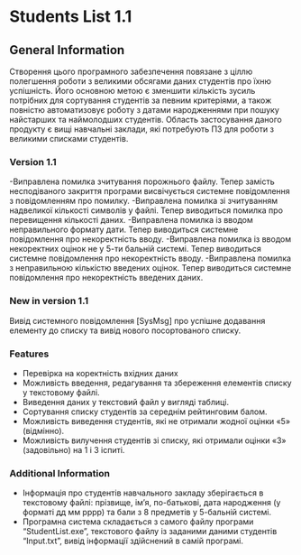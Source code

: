 # Students List 1.1

## General Information
Створення цього програмного забезпечення повязане з ціллю полегшення роботи з великими обсягами даних студентів про їхню успішність. Його основною метою є зменшити кількість зусиль потрібних для сортування студентів за певним критеріями, а також повністю автоматизовує роботу з датами народженнями при пошуку найстарших та наймолодших студентів. Область застосування даного продукту є вищі навчальні заклади, які потребують ПЗ для роботи з великими списками студентів.

### Version 1.1

-Виправлена помилка зчитування порожнього файлу. Тепер замість несподіваного закриття програми висвічується системне повідомлення з повідомленням про помилку.
-Виправлена помилка зі зчитуванням надвеликої кількості символів у файлі. Тепер виводиться помилка про перевищення кількості даних.
-Виправлена помилка із вводом неправильного формату дати. Тепер виводиться системне повідомлення про некоректність вводу.
-Виправлена помилка із вводом некоректних оцінок не у 5-ти бальній системі. Тепер виводиться системне повідомлення про некоректність вводу.
-Виправлена помилка з неправильною кількістю введених оцінок. Тепер виводиться системне повідомлення про некоректність введених даних.

### New in version 1.1
Вивід системного повідомлення [SysMsg] про успішне додавання елементу до списку та вивід нового посортованого списку. 


### Features

- Перевірка на коректність вхідних даних
- Можливість введення, редагування та збереження елементів списку у текстовому файлі.
- Виведення даних у текстовий файл у вигляді таблиці.
- Сортування списку студентів за середнім рейтинговим балом.
- Можливість виведення студентів, які не отримали жодної оцінки «5» (відмінно).
- Можливість вилучення студентів зі списку, які отримали оцінки «3» (задовільно) на 1 і 3 іспиті.

### Additional Information
- Інформація про студентів навчального закладу зберігається в текстовому файлі: прізвище, ім’я, по-батькові, дата народження (у форматі дд мм рррр) та бали з 8 предметів у 5-бальній системі.
- Програмна система складається з самого файлу програми “StudentList.exe”, текстового файлу із заданими даними студентів “Input.txt”, вивід інформації здійснений в самій програмі.
